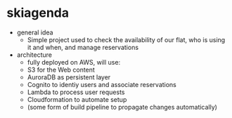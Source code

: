 # skiagenda
* general idea
    * Simple project used to check the availability of our flat, who is using it and when, and manage reservations
* architecture
    * fully deployed on AWS, will use:
    * S3 for the Web content
    * AuroraDB as persistent layer
    * Cognito to identiy users and associate reservations
    * Lambda to process user requests
    * Cloudformation to automate setup
    * (some form of build pipeline to propagate changes automatically)
